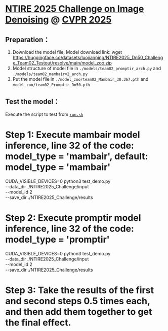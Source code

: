 # [NTIRE 2025 Challenge on Image Denoising](https://cvlai.net/ntire/2025/) @ [CVPR 2025](https://cvpr.thecvf.com/)

## Preparation：
1. Download the model file, Model download link: wget https://huggingface.co/datasets/luojianping/NTIRE2025_Dn50_Challenge_Team02_Testout/resolve/main/model_zoo.zip
2. Model structure of model file in `./models/team02_promptir_arch.py` and `./models/team02_mambairv2_arch.py`
3. Put the model file in `./model_zoo/team02_Mambair_30.367.pth` and `model_zoo/team02_Promptir_Dn50.pth`

## Test the model：

Execute the script to test from [`run.sh`](./run.sh) 

# Step 1: Execute mambair model inference, line 32 of the code: model_type = 'mambair', default: model_type = 'mambair'
CUDA_VISIBLE_DEVICES=0 python3 test_demo.py \
--data_dir ./NTIRE2025_Challenge/input \
--model_id 2 \
--save_dir ./NTIRE2025_Challenge/results

# Step 2: Execute promptir model inference, line 32 of the code: model_type = 'promptir'
CUDA_VISIBLE_DEVICES=0 python3 test_demo.py \
--data_dir ./NTIRE2025_Challenge/input \
--model_id 2 \
--save_dir ./NTIRE2025_Challenge/results

# Step 3: Take the results of the first and second steps 0.5 times each, and then add them together to get the final effect.

